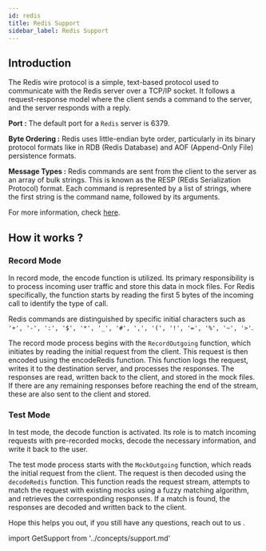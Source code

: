 ```yaml
---
id: redis
title: Redis Support
sidebar_label: Redis Support
---
```


## Introduction
The Redis wire protocol is a simple, text-based protocol used to communicate with the Redis server over a TCP/IP socket. It follows a request-response model where the client sends a command to the server, and the server responds with a reply. 

**Port :** The default port for a `Redis` server is 6379. 

**Byte Ordering :** Redis uses little-endian byte order, particularly in its binary protocol formats like in RDB (Redis Database) and AOF (Append-Only File) persistence formats. 

**Message Types :**  Redis commands are sent from the client to the server as an array of bulk strings. This is known as the RESP (REdis Serialization Protocol) format. Each command is represented by a list of strings, where the first string is the command name, followed by its arguments.

For more information, check [here](https://redis.io/docs/latest/develop/reference/protocol-spec/).

## How it works ?
### Record Mode
In record mode, the encode function is utilized. Its primary responsibility is to process incoming user traffic and store this data in mock files. For Redis specifically, the function starts by reading the first 5 bytes of the incoming call to identify the type of call. 

Redis commands are distinguished by specific initial characters such as `'+', '-', ':', '$', '*', '_', '#', ',', '(', '!', '=', '%', '~', '>'`.

The record mode process begins with the `RecordOutgoing` function, which initiates by reading the initial request from the client. This request is then encoded using the encodeRedis function. This function logs the request, writes it to the destination server, and processes the responses. The responses are read, written back to the client, and stored in the mock files. If there are any remaining responses before reaching the end of the stream, these are also sent to the client and stored.

### Test Mode
In test mode, the decode function is activated. Its role is to match incoming requests with pre-recorded mocks, decode the necessary information, and write it back to the user.

The test mode process starts with the `MockOutgoing` function, which reads the initial request from the client. The request is then decoded using the `decodeRedis` function. This function reads the request stream, attempts to match the request with existing mocks using a fuzzy matching algorithm, and retrieves the corresponding responses. If a match is found, the responses are decoded and written back to the client.


Hope this helps you out, if you still have any questions, reach out to us .

import GetSupport from '../concepts/support.md'

<GetSupport/>
